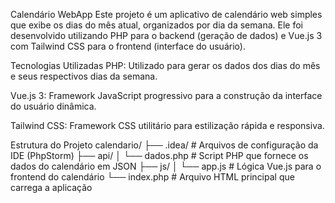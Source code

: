 Calendário WebApp
Este projeto é um aplicativo de calendário web simples que exibe os dias do mês atual, organizados por dia da semana. Ele foi desenvolvido utilizando PHP para o backend (geração de dados) e Vue.js 3 com Tailwind CSS para o frontend (interface do usuário).

Tecnologias Utilizadas
PHP: Utilizado para gerar os dados dos dias do mês e seus respectivos dias da semana.

Vue.js 3: Framework JavaScript progressivo para a construção da interface do usuário dinâmica.

Tailwind CSS: Framework CSS utilitário para estilização rápida e responsiva.

Estrutura do Projeto
calendario/
├── .idea/                 # Arquivos de configuração da IDE (PhpStorm)
├── api/
│   └── dados.php          # Script PHP que fornece os dados do calendário em JSON
├── js/
│   └── app.js             # Lógica Vue.js para o frontend do calendário
└── index.php              # Arquivo HTML principal que carrega a aplicação
